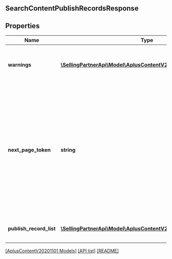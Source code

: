 ## SearchContentPublishRecordsResponse

## Properties

Name | Type | Description | Notes
------------ | ------------- | ------------- | -------------
**warnings** | [**\SellingPartnerApi\Model\AplusContentV20201101\Error[]**](Error.md) | A set of messages to the user, such as warnings or comments. | [optional]
**next_page_token** | **string** | A page token that is returned when the results of the call exceed the page size. To get another page of results, call the operation again, passing in this value with the pageToken parameter. | [optional]
**publish_record_list** | [**\SellingPartnerApi\Model\AplusContentV20201101\PublishRecord[]**](PublishRecord.md) | A list of A+ Content publishing records. |

[[AplusContentV20201101 Models]](../) [[API list]](../../Api) [[README]](../../../README.md)
